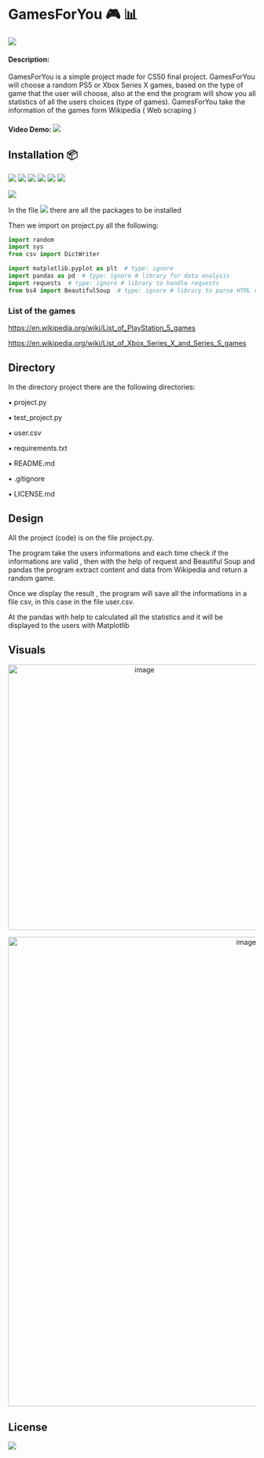 # GamesForYou :video_game: :bar_chart: 

<a href="https://www.linkedin.com/in/giuseppe-bonifati-738640261/"><img src="https://img.shields.io/badge/LinkedIn-blue?style=flat&logo=linkedin&labelColor=blue"></a> 



#### Description:
   

GamesForYou is a simple project made for CS50 final project.
GamesForYou will choose a random PS5 or Xbox Series X games, based on the type of game that the user will choose, also at the end the program will show you all statistics of all the users choices (type of games).
GamesForYou take the information of the games form Wikipedia ( Web scraping )

#### Video Demo:  <a href="https://youtu.be/EucxYjQYdQg"> <img src="https://img.shields.io/badge/-Play-f00?logo=youtube"></a> 


## Installation :package:

<a href=https://www.python.org/ ><img src="https://img.shields.io/badge/-Python-white?logo=python"></a> <a href="https://pandas.pydata.org/"><img src="https://img.shields.io/badge/-Pandas-130654?logo=pandas"></a>  <a href="https://matplotlib.org/"><img src="https://img.shields.io/badge/-Matplotlib-blue"></a>
<a href="https://www.wikipedia.org/"><img src="https://img.shields.io/badge/-Wikipedia-grey?logo=wikipedia"></a>    <a href="https://www.xbox.com/en-US/"><img src="https://img.shields.io/badge/-Xbox-107c10?logo=xbox"></a> <a href="https://www.playstation.com/en-us/"><img src="https://img.shields.io/badge/-Playstation%205-black?logo=Playstation5"></a>

<a href="https://code.visualstudio.com/"><img src="https://img.shields.io/badge/-Visual%20Studio%20Code-0098ff?logo=visualstudiocode" ></a>

In the file <a href="https://github.com/Giuseppe-Bonifati/GamesForYou/blob/main/requirements.txt"><img src="https://img.shields.io/badge/-requirements.txt-white?"></a> there are all the packages to be installed 

Then we import on project.py all the following:

```python
import random
import sys
from csv import DictWriter

import matplotlib.pyplot as plt  # type: ignore
import pandas as pd  # type: ignore # library for data analysis
import requests  # type: ignore # library to handle requests
from bs4 import BeautifulSoup  # type: ignore # library to parse HTML documents
```
### List of the games

https://en.wikipedia.org/wiki/List_of_PlayStation_5_games

https://en.wikipedia.org/wiki/List_of_Xbox_Series_X_and_Series_S_games

## Directory

In the directory project there are the following directories:

▪️ project.py

▪️ test_project.py

▪️ user.csv

▪️ requirements.txt

▪️ README.md

▪️ .gitignore

▪️ LICENSE.md



## Design

All the project (code) is on the file project.py.

The program take the users informations and each time check if the informations are valid , then with the help of request and Beautiful Soup and pandas the program extract content and data from Wikipedia and return a random game.

Once we display the result , the program will save all the informations in a file csv, in this case in the file user.csv.

At the pandas with help to calculated all the statistics and it will be displayed to the users with Matplotlib    



## Visuals

<p align="center">
<img width="539" alt="image" src="https://user-images.githubusercontent.com/110894389/220594613-7b663c51-04a2-4b2d-977a-6128e9418569.png">
</p>

<p align="center">
<img width="953" alt="image" src="https://user-images.githubusercontent.com/110894389/220594960-b7e72bf6-52e7-4707-9650-4a3ad258809b.png">
</p>


## License

<a href="https://github.com/Giuseppe-Bonifati/GamesForYou/blob/main/LICENSE.md"><img src="https://img.shields.io/badge/license-MIT-blue"></a>
